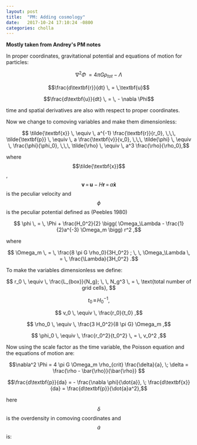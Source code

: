 ```yaml
---
layout: post
title:  "PM: Adding cosmology"
date:   2017-10-24 17:10:24 -0800
categories: cholla
---
```



**Mostly taken from Andrey's PM notes**

In proper coordinates, gravitational potential and equations of motion for particles:

$$\nabla^2 \Phi \, = 4 \pi G \rho_{tot} - \Lambda $$

$$\frac{d\textbf{r}}{dt} \, = \,\textbf{u}$$

$$\frac{d\textbf{u}}{dt} \, = \, - \nabla \Phi$$  

time and spatial derivatives are also with respect to proper coordinates.


Now we change to comoving variables and make them dimensionless:


$$ \tilde{\textbf{x}} \, \equiv  \, a^{-1} \frac{\textbf{r}}{r_0}, \,\,\, \tilde{\textbf{p}} \, \equiv  \, a \frac{\textbf{v}}{v_0}, \,\,\, \tilde{\phi} \, \equiv  \, \frac{\phi}{\phi_0},
 \,\,\,  \tilde{\rho} \, \equiv  \, a^3 \frac{\rho}{\rho_0},$$

where $$\tilde{\textbf{x}}$$, $$\textbf{v}  \, = \, \textbf{u} - H\textbf{r} \, = \, a\mathbf{ \dot{x} }$$  is the peculiar velocity and $$\phi$$ is the peculiar potential defined as (Peebles 1980)

$$ \phi \, = \, \Phi +  \frac{H_0^2}{2} \bigg( \Omega_\Lambda - \frac{1}{2}a^{-3} \Omega_m \bigg) r^2 ,$$

where

$$ \Omega_m \, = \, \frac{8 \pi G \rho_0}{3H_0^2} ; \, \, \Omega_\Lambda \, = \, \frac{\Lambda}{3H_0^2}  .$$

To make the variables dimensionless we define:

$$ r_0 \, \equiv \, \frac{L_{box}}{N_g}; \, \, N_g^3 \, = \, \text{total number of grid cells}, $$

$$ t_0 \, \equiv \, H_0^{-1} ,$$

$$ v_0 \, \equiv \, \frac{r_0}{t_0} ,$$

$$ \rho_0 \, \equiv \, \frac{3 H_0^2}{8 \pi G} \Omega_m ,$$

$$ \phi_0 \, \equiv \, \frac{r_0^2}{t_0^2} \, = \, v_0^2 ,$$

Now using the scale factor as the time variable, the Poisson equation and the equations of motion are:

$$\nabla^2 \Phi  = 4 \pi G \Omega_m \rho_{crit} \frac{\delta}{a}, \; \delta  =  \frac{\rho - \bar{\rho}}{\bar{\rho}}  $$


$$\frac{d\textbf{p}}{da}  = - \frac{\nabla \phi}{\dot{a}}, \; \frac{d\textbf{x}}{da}  =  \frac{d\textbf{p}}{\dot{a}a^2},$$

here $$\delta$$ is the overdensity in comoving coordinates and $$\dot{a}$$ is:
